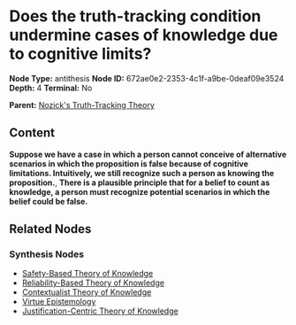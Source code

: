 # Does the truth-tracking condition undermine cases of knowledge due to cognitive limits?

**Node Type:** antithesis
**Node ID:** 672ae0e2-2353-4c1f-a9be-0deaf09e3524
**Depth:** 4
**Terminal:** No

**Parent:** [Nozick's Truth-Tracking Theory](nozicks-truth-tracking-theory-synthesis-709d12c0-1fbd-4096-a157-2582e714178e.md)

## Content

**Suppose we have a case in which a person cannot conceive of alternative scenarios in which the proposition is false because of cognitive limitations. Intuitively, we still recognize such a person as knowing the proposition.**, **There is a plausible principle that for a belief to count as knowledge, a person must recognize potential scenarios in which the belief could be false.**

## Related Nodes

### Synthesis Nodes

- [Safety-Based Theory of Knowledge](safety-based-theory-of-knowledge-synthesis-84f06cc2-24cd-43de-994b-25da536bfc1f.md)
- [Reliability-Based Theory of Knowledge](reliability-based-theory-of-knowledge-synthesis-292bb856-4209-4a62-b35a-adeab700fbbb.md)
- [Contextualist Theory of Knowledge](contextualist-theory-of-knowledge-synthesis-161c0f1b-2148-456b-bf9d-da5135c758e2.md)
- [Virtue Epistemology](virtue-epistemology-synthesis-2a97470b-8934-47c8-af8a-294424a3b347.md)
- [Justification-Centric Theory of Knowledge](justification-centric-theory-of-knowledge-synthesis-a027fc29-954d-4570-b261-86607911d4dc.md)
